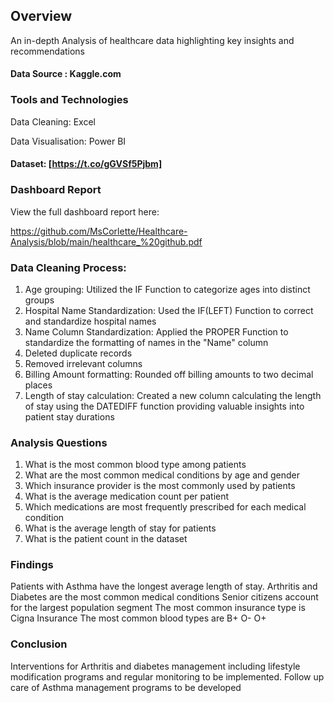 ## **Overview**

An in-depth Analysis of healthcare data highlighting key insights and recommendations

#### Data Source : Kaggle.com

### Tools and Technologies

Data Cleaning: Excel

Data Visualisation: Power BI

#### Dataset: [https://t.co/gGVSf5Pjbm]

### Dashboard Report

View the full dashboard report here:

https://github.com/MsCorlette/Healthcare-Analysis/blob/main/healthcare_%20github.pdf

### Data Cleaning Process:

1. Age grouping: Utilized the IF Function to categorize ages into distinct groups
2. Hospital Name Standardization: Used the IF(LEFT) Function to correct and standardize hospital names
3. Name Column Standardization: Applied the PROPER Function to standardize the formatting of names in the "Name" column
4. Deleted duplicate records
5. Removed irrelevant columns
6. Billing Amount formatting: Rounded off billing amounts to two decimal places
7. Length of stay calculation: Created a new column calculating the length of stay using the DATEDIFF function providing valuable insights into patient stay durations

### Analysis Questions

1. What is the most common blood type among patients
2. What are the most common medical conditions by age and gender
3. Which insurance provider is the most commonly used by patients
4. What is the average medication count per patient
5. Which medications are most frequently prescribed for each medical condition
6. What is the average length of stay for patients
7. What is the patient count in the dataset

### Findings 

Patients with Asthma have the longest average length of stay.
Arthritis and Diabetes are the most common medical conditions
Senior citizens account for the largest population segment
The most common insurance type is Cigna Insurance
The most common blood types are B+ O- O+

### Conclusion

Interventions for Arthritis and diabetes management including lifestyle modification programs and regular monitoring to be implemented.
Follow up care of Asthma management programs to be developed





